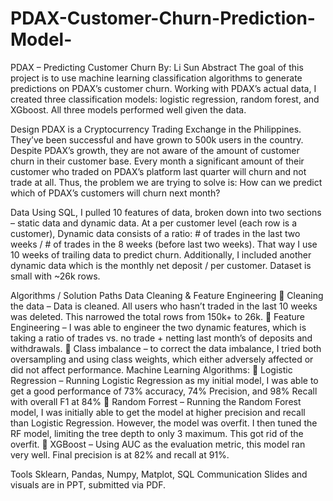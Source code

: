 # PDAX-Customer-Churn-Prediction-Model-
PDAX – Predicting Customer Churn
By: Li Sun
Abstract
The goal of this project is to use machine learning classification algorithms to generate predictions on PDAX’s customer churn. Working with PDAX’s actual data, I created three classification models: logistic regression, random forest, and XGboost. All three models performed well given the data. 

Design
PDAX is a Cryptocurrency Trading Exchange in the Philippines. They’ve been successful and have grown to 500k users in the country. Despite PDAX’s growth, they are not aware of the amount of customer churn in their customer base. Every month a significant amount of their customer who traded on PDAX’s platform last quarter will churn and not trade at all. Thus, the problem we are trying to solve is: How can we predict which of PDAX’s customers will churn next month?

Data
Using SQL, I pulled 10 features of data, broken down into two sections – static data and dynamic data. At a per customer level (each row is a customer), Dynamic data consists of a ratio:  # of trades in the last two weeks / # of trades in the 8 weeks (before last two weeks). That way I use 10 weeks of trailing data to predict churn. Additionally, I included another dynamic data which is the monthly net deposit / per customer.  Dataset is small with ~26k rows.

Algorithms / Solution Paths
Data Cleaning & Feature Engineering
	Cleaning the data – Data is cleaned. All users who hasn’t traded in the last 10 weeks was deleted. This narrowed the total rows from 150k+ to 26k.
	Feature Engineering – I was able to engineer the two dynamic features, which is taking a ratio of trades vs. no trade + netting last month’s of deposits and withdrawals.
	Class imbalance –  to correct the data imbalance, I tried both oversampling and using class weights, which either adversely affected or did not affect performance.
Machine Learning Algorithms:
	Logistic Regression – Running Logistic Regression as my initial model, I was able to get a good performance of 73% accuracy, 74% Precision, and 98% Recall with overall F1 at 84% 
	Random Forrest – Running the Random Forest model, I was initially able to get the model at higher precision and recall than Logistic Regression. However, the model was overfit. I then tuned the RF model, limiting the tree depth to only 3 maximum.  This got rid of the overfit.
	XGBoost – Using AUC as the evaluation metric, this model ran very well. Final precision is at 82% and recall at 91%. 

Tools
Sklearn, Pandas, Numpy, Matplot, SQL
Communication
Slides and visuals are in PPT, submitted via PDF. 
